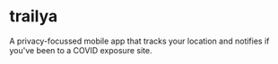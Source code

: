 # trailya

A privacy-focussed mobile app that tracks your location and notifies if you've been to a COVID exposure site.

